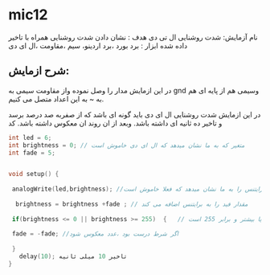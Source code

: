 # mic12
نام آزمایش: شدت روشنایی ال تی دی
هدف : نشان دادن شدت روشنایی همراه با تاخیر داده شده 
ابزار : برد بورد ،برد اردینو، سیم ،مقاومت ،ال ای دی 
## شرح ازمایش:
 در این ازمایش مدار را وصل نموده واز مقاومت سیمی به gnd وسیمی هم از  پایه ای هم به ~ به این اعداد متصل می کنیم. 

 در این ازمایش شدت روشنایی ال ای دی  باید گونه ای باشد که از صفربه صد درصد برسد و تاخیر ده ثانیه ای داشته باشد.
وبعد از ان  روند ان معکوس داشته باشد. 
کد
 ```cpp 
int led = 6;
int brightness = 0; // متغیر که به ما نشان میدهد که ال ای دی خاموش است 
int fade = 5;
 

void setup() {
  
  analogWrite(led,brightness); //مقدار برایتنس را به ما نشان میدهد که فعلا خاموش است
  
   brightness = brightness +fade ; // مقدار فید را به برایتنس اضافه می کند 
   
  if(brightness <= 0 || brightness >= 255)  {   // شرطی که بررسی میکند که برایتنس کمتر یا برابر 0 است یا بیشتر و برابر 255 است
   
  fade = -fade; //اگر شرط درست بود ،عدد معکوس شود 
  
  }
    delay(10); تاخیر 10 میلی ثانیه
}
 ```
